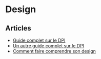 # Design



## Articles
- [Guide complet sur le DPI](http://sebastien-gabriel.com/designers-guide-to-dpi/)
- [Un autre guide complet sur le DPI](https://medium.com/@pnowelldesign/pixel-density-demystified-a4db63ba2922#.vcl2hq27t)
- [Comment faire comprendre son design](https://medium.com/@frankiefreesbie/how-do-you-ensure-that-the-dev-team-understands-the-design-b7043ea01cd8?ref=webdesignernews.com#.67uzzqn4n)
